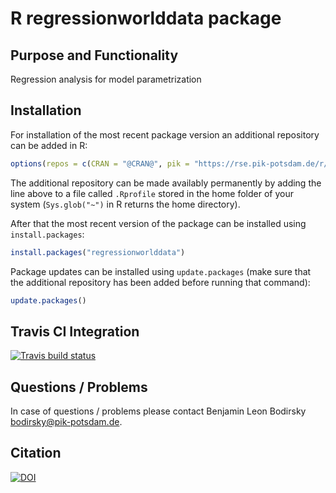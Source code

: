 # R regressionworlddata package

## Purpose and Functionality

Regression analysis for model parametrization

## Installation

For installation of the most recent package version an additional repository can be added in R:

```r
options(repos = c(CRAN = "@CRAN@", pik = "https://rse.pik-potsdam.de/r/packages"))
```
The additional repository can be made availably permanently by adding the line above to a file called `.Rprofile` stored in the home folder of your system (`Sys.glob("~")` in R returns the home directory).

After that the most recent version of the package can be installed using `install.packages`:

```r 
install.packages("regressionworlddata")
```

Package updates can be installed using `update.packages` (make sure that the additional repository has been added before running that command):

```r 
update.packages()
```

## Travis CI Integration

[![Travis build status](https://travis-ci.com/pik-piam/regressionworlddata.svg?branch=master)](https://travis-ci.com/pik-piam/mrregression)

## Questions / Problems

In case of questions / problems please contact Benjamin Leon Bodirsky <bodirsky@pik-potsdam.de>.

## Citation

[![DOI](https://zenodo.org/badge/DOI/10.5281/zenodo.3699647.svg)](https://doi.org/10.5281/zenodo.3699647)


